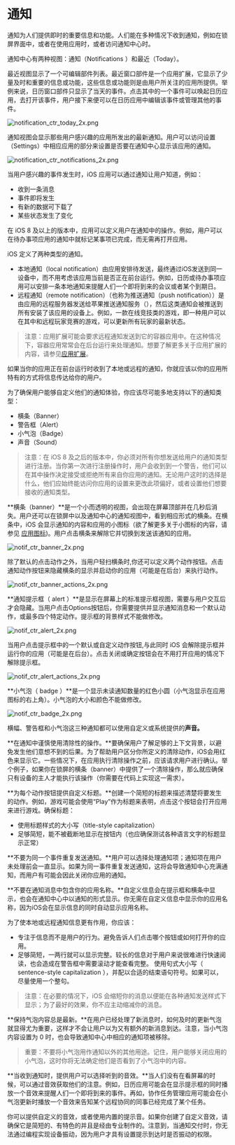 # 通知

通知为人们提供即时的重要信息和功能。人们能在多种情况下收到通知，例如在锁屏界面中，或者在使用应用时，或者访问通知中心时。

通知中心有两种视图：通知（Notifications ）和最近（Today）。

最近视图显示了一个可编辑部件列表。最近窗口部件是一个应用扩展，它显示了少量及时和重要的信息或功能，这些信息或功能则是由用户所关注的应用所提供。举例来说，日历窗口部件只显示了当天的事件。点击其中的一个事件可以唤起日历应用，去打开该事件，用户接下来便可以在日历应用中编辑该事件或管理其他的事件。

![notification_ctr_today_2x.png](images/notification_ctr_today_2x.png)

通知视图会显示那些用户感兴趣的应用所发出的最新通知。用户可以访问设置（Settings）中相应应用的部分来设置是否要在通知中心显示该应用的通知。

![notification_ctr_notifications_2x.png](images/notification_ctr_notifications_2x.png)

当用户感兴趣的事件发生时，iOS 应用可以通过通知让用户知道，例如：

- 收到一条消息
- 事件即将发生
- 有新的数据可下载了
- 某些状态发生了变化

在 iOS 8 及以上的版本中，应用可以定义用户在通知中的操作。例如，用户可以在待办事项应用的通知中就标记某事项已完成，而无需再打开应用。

iOS 定义了两种类型的通知。

- 本地通知（local notification）由应用安排待发送，最终通过iOS发送到同一设备中，而不用考虑该应用当前是否正在前台运行。例如，日历或待办事项应用可以安排一条本地通知来提醒人们一个即将到来的会议或者某个到期日。
- 远程通知（remote notification）（也称为推送通知（push notification））是由应用的远程服务器发送给苹果推送通知服务（），然后这类通知会被推送到所有安装了该应用的设备上。例如，一款在线竞技类的游戏，即一种用户可以在其中和远程玩家竞赛的游戏，可以更新所有玩家的最新状态。

>注意：应用扩展可能会要求远程通知发送到它的容器应用中。在这种情况下，容器应用常常会在后台运行来处理通知。想要了解更多关于应用扩展的内容，请参见[应用扩展](extensions.md)。

如果当你的应用正在前台运行时收到了本地或远程的通知，你就应该以你的应用所特有的方式将信息传达给你的用户。

为了确保用户能够自定义他们的通知体验，你应该尽可能多地支持以下的通知类型：

- 横条（Banner）
- 警告框（Alert）
- 小气泡（Badge）
- 声音（Sound）

>注意：在 iOS 8 及之后的版本中，你必须对所有你想发送给用户的通知类型进行注册。当你第一次进行注册操作时，用户会收到到一个警告，他们可以在其中操作决定接受或拒绝所有来自你应用的通知。无论用户这时的选择是什么，他们应始终能访问你应用的设置来更改此项偏好，或者设置他们想要接收的通知类型。

**横条（banner）**是一个小而透明的视图，会出现在屏幕顶部并在几秒后消失。用户还可以在锁屏中以及通知中心的通知视图中，看到相应形式的横条。在横条中，iOS 会显示通知的内容和应用的小图标（欲了解更多关于小图标的内容，请参见 [应用图标](app-icon.md))。用户点击横条来解除它并切换到发送该通知的应用。

![notif_ctr_banner_2x.png](images/notif_ctr_banner_2x.png)

除了默认的点击动作之外，当用户轻扫横条时,你还可以定义两个动作按钮。点击通知动作按钮来隐藏横条的显示并启动你的应用（可能是在后台）来执行动作。

![notif_ctr_banner_actions_2x.png](images/notif_ctr_banner_actions_2x.png)

**通知提示框（ alert ）**是显示在屏幕上的标准提示框视图，需要与用户交互后才会隐藏。当用户点击Options按钮后，你需要提供并显示通知消息和一个默认动作，或最多四个特定动作。提示框的背景样式不能做修改。

![notif_ctr_alert_2x.png](images/notif_ctr_alert_2x.png)

当用户点击提示框中的一个默认或自定义动作按钮,与此同时 iOS 会解除提示框并运行你的应用（可能是在后台）。点击关闭或确定按钮会在不用打开应用的情况下解除提示框。

![notif_ctr_alert_actions_2x.png](images/notif_ctr_alert_actions_2x.png)

**小气泡（ badge ）**是一个显示未读通知数量的红色小圆（小气泡显示在应用图标的右上角）。小气泡的大小和颜色不能做修改。

![notif_ctr_badge_2x.png](images/notif_ctr_badge_2x.png)

横幅、警告框和小气泡这三种通知都可以使用自定义或系统提供的**声音。**

**在通知中谨慎使用清除性的操作。**要确保用户了解足够的上下文背景，以避免发生他们意想不到的后果。为了帮助用户区分你所定义的清除动作，iOS会用红色来显示它。一些情况下，在应用执行清除操作之前，应该请求用户进行确认。举个例子，如果你在锁屏的横条（banner）中提供了一个清除操作，那么就应确保只有设备的主人才能执行该操作（你需要在代码上实现这一需求）。

**为每个动作按钮提供自定义标题。**创建一个简短的标题来描述清楚将要发生的动作。例如，游戏可能会使用“Play”作为标题来表明，点击这个按钮会打开应用来进行游戏。确保标题：

- 使用标题样式的大小写（title-style capitalization）
- 足够简短，能不被截断地显示在按钮内（也应确保测试各种语言文字的标题显示正常）

**不要为同一个事件重复发送通知。**用户可以选择处理通知项；通知项在用户未处理前会一直显示。如果为同一事件重复发送通知，这将会导致通知中心充满通知，而用户有可能会因此关闭你应用的通知。

**不要在通知消息中包含你的应用名称。**自定义信息会在提示框和横条中显示，也会在通知中心中以通知的形式显示。你无需在自定义信息中显示你的应用名称，因为iOS会在显示信息的同时自动显示应用名称。

为了使本地或远程通知信息更有作用，你应该：

- 专注于信息而不是用户的行为。避免告诉人们点击哪个按钮或如何打开你的应用。
- 足够简短，一两行就可以显示完整。较长的信息对于用户来说很难进行快速阅读，也会造成在警告框中需要滚动才能查看完整。
使用句式大小写（ sentence-style capitalization ），并配以合适的结束语句符号。如果可以，尽量使用一个整句。

>注意：在必要的情况下，iOS 会缩短你的消息以便能在各种通知发送样式下显示；为了最好的效果，你不应主动缩减你的消息。

**保持气泡内容总是最新。**在用户已经处理了新消息时，如何及时的更新气泡就显得尤为重要，这样才不会让用户以为又有额外的新消息到达。注意，当小气泡内容设置为 0 时，也会导致通知中心中相应的通知项被移除。

>重要：不要将小气泡用作通知以外的其他用途。记住，用户能够关闭应用的小气泡，这时你将无法确定他们是否看到了小气泡中的内容。

**当收到通知时，提供用户可以选择听到的音效。**当人们没有在看屏幕的时候，可以通过音效获取他们的注意。例如，日历应用可能会在显示提示框的同时播放一个音效来提醒人们一个即将到来的事件。再如，协作任务管理应用可能会在小气泡更新时播放一个音效来告知某个远程协同的同事已经完成了某个任务。

你可以提供自定义的音效，或者使用内置的提示音。如果你创建了自定义音效，请确保它是简短的、有特色的并且是经由专业制作的。注意到，当通知交付时，你无法通过编程实现设备振动，因为用户才具有设置提示到达时是否振动的权限。





